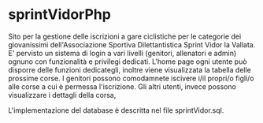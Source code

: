 # sprintVidorPhp
Sito per la gestione delle iscrizioni a gare ciclistiche per le categorie dei giovanissimi dell'Associazione Sportiva Dilettantistica Sprint Vidor la Vallata.
E' pervisto un sistema di login a vari livelli (genitori, allenatori e admin) ognuno con funzionalità e privilegi dedicati.
L'home page ogni utente può disporre delle funzioni dedicategli, inoltre viene visualizzata la tabella delle prossime corse. I genitori possono comodamnete iscivere i/il propri/o figli/o alle corse a cui è permessa l'iscrizione. Gli altri utenti, invece possono visualizzare i dettagli della corsa,

L'implementazione del database è descritta nel file sprintVidor.sql. 
